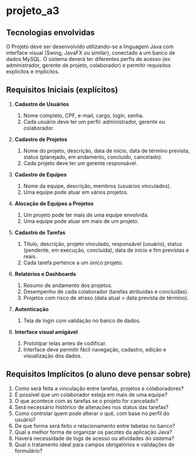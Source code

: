 # projeto_a3

## Tecnologias envolvidas
O Projeto deve ser desenvolvido utilizando-se a linguagem Java com interface visual (Swing, JavaFX ou similar), conectado a um banco de dados MySQL. O sistema deverá ter diferentes perfis de acesso (ex: administrador, gerente de projeto, colaborador) e permitir requisitos explícitos e implícitos.

## Requisitos Iniciais (explícitos)

1. **Cadastro de Usuários**
   1. Nome completo, CPF, e-mail, cargo, login, senha.
   2. Cada usuário deve ter um perfil: administrador, gerente ou colaborador.

2. **Cadastro de Projetos**
   1. Nome do projeto, descrição, data de início, data de término prevista, status (planejado, em andamento, concluído, cancelado).
   2. Cada projeto deve ter um gerente responsável.

3. **Cadastro de Equipes**
   1. Nome da equipe, descrição, membros (usuários vinculados).
   2. Uma equipe pode atuar em vários projetos.

4. **Alocação de Equipes a Projetos**
   1. Um projeto pode ter mais de uma equipe envolvida.
   2. Uma equipe pode atuar em mais de um projeto.

5. **Cadastro de Tarefas**
   1. Título, descrição, projeto vinculado, responsável (usuário), status (pendente, em execução, concluída), data de início e fim previstas e reais.
   2. Cada tarefa pertence a um único projeto.

6. **Relatórios e Dashboards**
   1. Resumo de andamento dos projetos.
   2. Desempenho de cada colaborador (tarefas atribuídas e concluídas).
   3. Projetos com risco de atraso (data atual > data prevista de término).

7. **Autenticação**
   1. Tela de login com validação no banco de dados.

8. **Interface visual amigável**
   1. Prototipar telas antes de codificar.
   2. Interface deve permitir fácil navegação, cadastro, edição e visualização dos dados.

## Requisitos Implícitos (o aluno deve pensar sobre)
1. Como será feita a vinculação entre tarefas, projetos e colaboradores?
2. É possível que um colaborador esteja em mais de uma equipe?
3. O que acontece com as tarefas se o projeto for cancelado?
4. Será necessário histórico de alterações nos status das tarefas?
5. Como controlar quem pode alterar o quê, com base no perfil do usuário?
6. De que forma será feito o relacionamento entre tabelas no banco?
7. Qual a melhor forma de organizar os pacotes da aplicação Java?
8. Haverá necessidade de logs de acesso ou atividades do sistema?
9. Qual o tratamento ideal para campos obrigatórios e validações de formulário?
